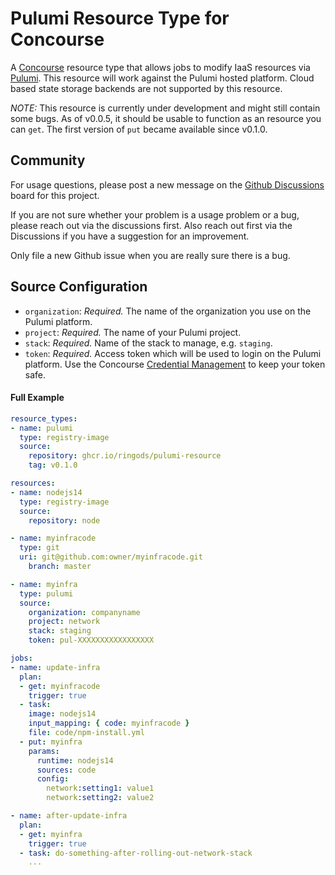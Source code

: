 # Pulumi Resource Type for Concourse

A [Concourse](http://concourse-ci.org/) resource type that allows jobs to modify IaaS resources via [Pulumi](https://www.pulumi.com/). This resource will work against the Pulumi hosted platform. Cloud based state storage backends are not supported by this resource.

*NOTE:* This resource is currently under development and might still contain some bugs. As of v0.0.5, it should be usable to function as an resource you can `get`. The first version of `put` became available since v0.1.0.

## Community

For usage questions, please post a new message on the [Github Discussions](https://github.com/ringods/pulumi-resource/discussions) board for this project.

If you are not sure whether your problem is a usage problem or a bug, please reach out via the discussions first. Also reach out first via the Discussions if you have a suggestion for an improvement.

Only file a new Github issue when you are really sure there is a bug.

## Source Configuration

* `organization`: *Required.* The name of the organization you use on the Pulumi platform.
* `project`: *Required.* The name of your Pulumi project.
* `stack`: *Required.* Name of the stack to manage, e.g. `staging`.
* `token`: *Required.* Access token which will be used to login on the Pulumi platform. Use the Concourse [Credential Management](https://concourse-ci.org/creds.html) to keep your token safe.

#### Full Example

```yaml
resource_types:
- name: pulumi
  type: registry-image
  source:
    repository: ghcr.io/ringods/pulumi-resource
    tag: v0.1.0

resources:
- name: nodejs14
  type: registry-image
  source:
    repository: node

- name: myinfracode
  type: git
  uri: git@github.com:owner/myinfracode.git
    branch: master

- name: myinfra
  type: pulumi
  source:
    organization: companyname
    project: network
    stack: staging
    token: pul-XXXXXXXXXXXXXXXXX

jobs:
- name: update-infra
  plan:
  - get: myinfracode
    trigger: true
  - task:
    image: nodejs14
    input_mapping: { code: myinfracode }
    file: code/npm-install.yml
  - put: myinfra
    params:
      runtime: nodejs14
      sources: code
      config:
        network:setting1: value1
        network:setting2: value2

- name: after-update-infra
  plan:
  - get: myinfra
    trigger: true
  - task: do-something-after-rolling-out-network-stack
    ...
```
